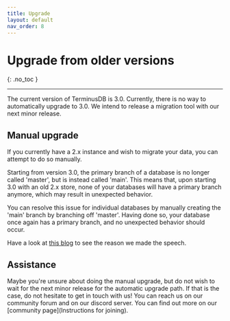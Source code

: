 ```yaml
---
title: Upgrade
layout: default
nav_order: 8
---
```

# Upgrade from older versions

{: .no_toc }

- - -

The current version of TerminusDB is 3.0. Currently, there is no way
to automatically upgrade to 3.0. We intend to release a migration tool
with our next minor release.

## Manual upgrade

If you currently have a 2.x instance and wish to migrate your data,
you can attempt to do so manually.

Starting from version 3.0, the primary branch of a database is no
longer called 'master', but is instead called 'main'. This means that,
upon starting 3.0 with an old 2.x store, none of your databases will
have a primary branch anymore, which may result in unexpected
behavior.

You can resolve this issue for individual databases by manually
creating the 'main' branch by branching off 'master'. Having done so,
your database once again has a primary branch, and no unexpected
behavior should occur.

Have a look at [this blog](https://terminusdb.com/blog/2020/09/01/terminusdb-from-master-to-main/) to see the reason we made the speech. 

## Assistance

Maybe you're unsure about doing the manual upgrade, but do not wish to
wait for the next minor release for the automatic upgrade path. If
that is the case, do not hesitate to get in touch with us! You can
reach us on our community forum and on our discord server. You can
find out more on our \[community page](Instructions for joining).